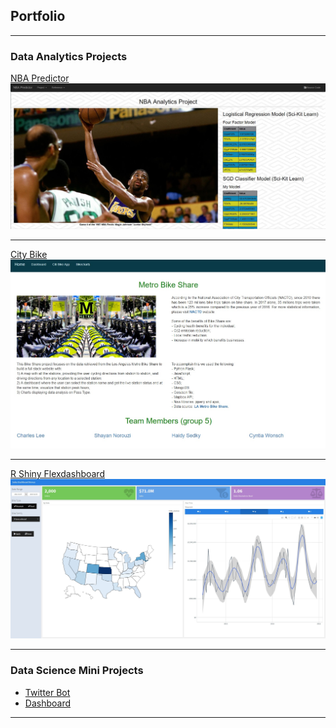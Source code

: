 ## Portfolio

---

### Data Analytics Projects

[NBA Predictor](/nba_project)
<img src="images/nba_pred_1.jpg?raw=true"/>

---
[City Bike](/city_bike) 
<img src="images/city_bike_1.jpg?raw=true"/>

---
[R Shiny Flexdashboard](/r_shiny_web_app)
<img src="images/r_shiny_flex_dashboard.jpg?raw=true"/>

---

### Data Science Mini Projects

- [Twitter Bot](/twitter_bot)
- [Dashboard](/bellybutton_dashboard)

---
